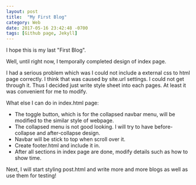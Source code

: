 ```yaml
---
layout: post
title:  "My First Blog"
category: Web
date: 2017-05-16 23:42:48 -0700
tags: [Github page, Jekyll]
---
```


I hope this is my last "First Blog".

Well, until right now, I temporally completed design of index page.

I had a serious problem which was I could not include a external css to html page correctly. I think that was caused by site.url settings. I could not get through it. Thus I decided just write style sheet into each pages. At least it was convenient for me to modify.

What else I can do in index.html page:
+ The toggle button, which is for the collapsed navbar menu, will be modified to the similar style of webpage.
+ The collapsed menu is not good looking. I will try to have before-collapse and after-collapse design.
+ Navbar will be stick to top when scroll over it.
+ Create footer.html and include it in.
+ After all sections in index page are done, modify details such as how to show time.

Next, I will start styling post.html and write more and more blogs as well as use them for testing!
